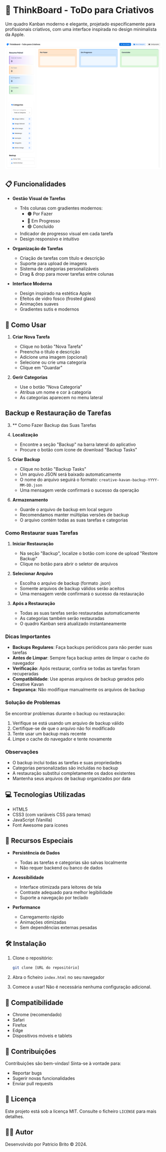 # 🎨 ThinkBoard - ToDo para Criativos

Um quadro Kanban moderno e elegante, projetado especificamente para profissionais criativos, com uma interface inspirada no design minimalista da Apple.

![ThinkBoard Preview](assets/preview.png)

## 📋 Funcionalidades

- **Gestão Visual de Tarefas**
  - Três colunas com gradientes modernos:
    - 🟠 Por Fazer
    - 🔵 Em Progresso
    - 🟢 Concluído
  - Indicador de progresso visual em cada tarefa
  - Design responsivo e intuitivo

- **Organização de Tarefas**
  - Criação de tarefas com título e descrição
  - Suporte para upload de imagens
  - Sistema de categorias personalizáveis
  - Drag & drop para mover tarefas entre colunas

- **Interface Moderna**
  - Design inspirado na estética Apple
  - Efeitos de vidro fosco (frosted glass)
  - Animações suaves
  - Gradientes sutis e modernos

## 🚀 Como Usar

1. **Criar Nova Tarefa**
   - Clique no botão "Nova Tarefa"
   - Preencha o título e descrição
   - Adicione uma imagem (opcional)
   - Selecione ou crie uma categoria
   - Clique em "Guardar"

2. **Gerir Categorias**
   - Use o botão "Nova Categoria"
   - Atribua um nome e cor à categoria
   - As categorias aparecem no menu lateral
  ## Backup e Restauração de Tarefas

3. ** Como Fazer Backup das Suas Tarefas

1. **Localização**
   - Encontre a seção "Backup" na barra lateral do aplicativo
   - Procure o botão com ícone de download "Backup Tasks"

2. **Criar Backup**
   - Clique no botão "Backup Tasks"
   - Um arquivo JSON será baixado automaticamente
   - O nome do arquivo seguirá o formato: `creative-kavan-backup-YYYY-MM-DD.json`
   - Uma mensagem verde confirmará o sucesso da operação

3. **Armazenamento**
   - Guarde o arquivo de backup em local seguro
   - Recomendamos manter múltiplas versões de backup
   - O arquivo contém todas as suas tarefas e categorias

### Como Restaurar suas Tarefas

1. **Iniciar Restauração**
   - Na seção "Backup", localize o botão com ícone de upload "Restore Backup"
   - Clique no botão para abrir o seletor de arquivos

2. **Selecionar Arquivo**
   - Escolha o arquivo de backup (formato .json)
   - Somente arquivos de backup válidos serão aceitos
   - Uma mensagem verde confirmará o sucesso da restauração

3. **Após a Restauração**
   - Todas as suas tarefas serão restauradas automaticamente
   - As categorias também serão restauradas
   - O quadro Kanban será atualizado instantaneamente

### Dicas Importantes

- **Backups Regulares**: Faça backups periódicos para não perder suas tarefas
- **Antes de Limpar**: Sempre faça backup antes de limpar o cache do navegador
- **Verificação**: Após restaurar, confira se todas as tarefas foram recuperadas
- **Compatibilidade**: Use apenas arquivos de backup gerados pelo Creative Kavan
- **Segurança**: Não modifique manualmente os arquivos de backup

### Solução de Problemas

Se encontrar problemas durante o backup ou restauração:
1. Verifique se está usando um arquivo de backup válido
2. Certifique-se de que o arquivo não foi modificado
3. Tente usar um backup mais recente
4. Limpe o cache do navegador e tente novamente

### Observações

- O backup inclui todas as tarefas e suas propriedades
- Categorias personalizadas são incluídas no backup
- A restauração substitui completamente os dados existentes
- Mantenha seus arquivos de backup organizados por data

## 💻 Tecnologias Utilizadas

- HTML5
- CSS3 (com variáveis CSS para temas)
- JavaScript (Vanilla)
- Font Awesome para ícones

## 🎯 Recursos Especiais

- **Persistência de Dados**
  - Todas as tarefas e categorias são salvas localmente
  - Não requer backend ou banco de dados

- **Acessibilidade**
  - Interface otimizada para leitores de tela
  - Contraste adequado para melhor legibilidade
  - Suporte a navegação por teclado

- **Performance**
  - Carregamento rápido
  - Animações otimizadas
  - Sem dependências externas pesadas

## 🛠️ Instalação

1. Clone o repositório:
   ```bash
   git clone [URL do repositório]
   ```

2. Abra o ficheiro `index.html` no seu navegador

3. Comece a usar! Não é necessária nenhuma configuração adicional.

## 📱 Compatibilidade

- Chrome (recomendado)
- Safari
- Firefox
- Edge
- Dispositivos móveis e tablets

## 🤝 Contribuições

Contribuições são bem-vindas! Sinta-se à vontade para:
- Reportar bugs
- Sugerir novas funcionalidades
- Enviar pull requests

## 📄 Licença

Este projeto está sob a licença MIT. Consulte o ficheiro `LICENSE` para mais detalhes.

## 👨‍💻 Autor

Desenvolvido por Patricio Brito © 2024.
